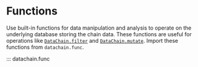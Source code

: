# Functions

Use built-in functions for data manipulation and analysis to operate on the underlying database storing the chain data. These functions are useful for operations like [`DataChain.filter`](datachain.md#datachain.lib.dc.DataChain.filter) and [`DataChain.mutate`](datachain.md#datachain.lib.dc.DataChain.mutate). Import these functions from `datachain.func`.

::: datachain.func
